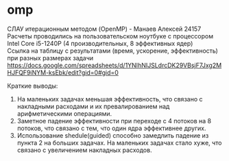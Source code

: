 # omp
СЛАУ итерационным методом (OpenMP) - Манаев Алексей 24157  
Расчеты проводились на пользовательском ноутбуке с процессором Intel Core i5-1240P (4 производительных, 8 эффективных ядер)  
Ссылка на таблицу с результатами (время, ускорение, эффективность) при разных размерах задачи  
https://docs.google.com/spreadsheets/d/1YNIhNIJSLdrcDK29VBsjF7Jxg2MHJFQF9iNYM-ksEbk/edit?gid=0#gid=0   

Краткие выводы:  
1. На маленьких задачах меньшая эффективность, что связано с накладными расходами и их превалированием над арифметическими операциями.
2. Заметное падение эффективности при переходе с 4 потоков на 8 потоков, что связано с тем, что один ядра эффективнее других.
3. Использование shedule(guided) способно замедлить падение из пункта 2 на больших задачах. На маленьких задачах стало хуже, что связано с увеличением накладных расходов.
